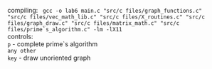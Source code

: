compiling:
<code> gcc -o lab6 main.c "src/c files/graph_functions.c"  "src/c files/vec_math_lib.c" "src/c files/X_routines.c"
"src/c files/graph_draw.c" "src/c files/matrix_math.c" "src/c files/prime\`s_algorithm.c"  -lm -lX11
</code><br>
controls:<br>
<code>p</code> - complete prime\`s algorithm<br>
<code>any other key</code> - draw unoriented graph<br>

